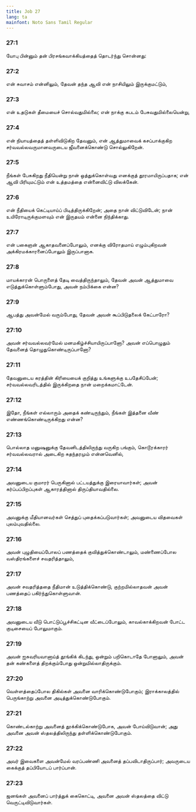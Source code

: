 ```yaml
---
title: Job 27
lang: ta
mainfont: Noto Sans Tamil Regular
---
```


###  27:1

யோபு பின்னும் தன் பிரசங்கவாக்கியத்தைத் தொடர்ந்து சொன்னது:

###  27:2

என் சுவாசம் என்னிலும், தேவன் தந்த ஆவி என் நாசியிலும் இருக்குமட்டும்,

###  27:3

என் உதடுகள் தீமையைச் சொல்வதுமில்லை; என் நாக்கு கபடம் பேசுவதுமில்லையென்று,

###  27:4

என் நியாயத்தைத் தள்ளிவிடுகிற தேவனும், என் ஆத்துமாவைக் கசப்பாக்குகிற சர்வவல்லவருமானவருடைய ஜீவனைக்கொண்டு சொல்லுகிறேன்.

###  27:5

நீங்கள் பேசுகிறது நீதியென்று நான் ஒத்துக்கொள்வது எனக்குத் தூரமாயிருப்பதாக; என் ஆவி பிரியுமட்டும் என் உத்தமத்தை என்னைவிட்டு விலக்கேன்.

###  27:6

என் நீதியைக் கெட்டியாய்ப் பிடித்திருக்கிறேன்; அதை நான் விட்டுவிடேன்; நான் உயிரோடிருக்குமளவும் என் இருதயம் என்னை நிந்திக்காது.

###  27:7

என் பகைஞன் ஆகாதவனைப்போலும், எனக்கு விரோதமாய் எழும்புகிறவன் அக்கிரமக்காரனைப்போலும் இருப்பானாக.

###  27:8

மாயக்காரன் பொருளைத் தேடி வைத்திருந்தாலும், தேவன் அவன் ஆத்துமாவை எடுத்துக்கொள்ளும்போது, அவன் நம்பிக்கை என்ன?

###  27:9

ஆபத்து அவன்மேல் வரும்போது, தேவன் அவன் கூப்பிடுதலைக் கேட்பாரோ?

###  27:10

அவன் சர்வவல்லவர்மேல் மனமகிழ்ச்சியாயிருப்பானோ? அவன் எப்பொழுதும் தேவனைத் தொழுதுகொண்டிருப்பானோ?

###  27:11

தேவனுடைய கரத்தின் கிரியையைக் குறித்து உங்களுக்கு உபதேசிப்பேன்; சர்வவல்லவரிடத்தில் இருக்கிறதை நான் மறைக்கமாட்டேன்.

###  27:12

இதோ, நீங்கள் எல்லாரும் அதைக் கண்டிருந்தும், நீங்கள் இத்தனை வீண் எண்ணங்கொண்டிருக்கிறது என்ன?

###  27:13

பொல்லாத மனுஷனுக்கு தேவனிடத்திலிருந்து வருகிற பங்கும், கொடூரக்காரர் சர்வவல்லவரால் அடைகிற சுதந்தரமும் என்னவெனில்,

###  27:14

அவனுடைய குமாரர் பெருகினால் பட்டயத்துக்கு இரையாவார்கள்; அவன் கர்ப்பப்பிறப்புகள் ஆகாரத்தினால் திருப்தியாவதில்லை.

###  27:15

அவனுக்கு மீதியானவர்கள் செத்துப் புதைக்கப்படுவார்கள்; அவனுடைய விதவைகள் புலம்புவதில்லை.

###  27:16

அவன் புழுதியைப்போலப் பணத்தைக் குவித்துக்கொண்டாலும், மண்ணைப்போல வஸ்திரங்களைச் சவதரித்தாலும்,

###  27:17

அவன் சவதரித்ததை நீதிமான் உடுத்திக்கொண்டு, குற்றமில்லாதவன் அவன் பணத்தைப் பகிர்ந்துகொள்ளுவான்.

###  27:18

அவனுடைய வீடு பொட்டுப்பூச்சிகட்டின வீட்டைப்போலும், காவல்காக்கிறவன் போட்ட குடிசையைப் போலுமாகும்.

###  27:19

அவன் ஐசுவரியவானாய்த் தூங்கிக் கிடந்து, ஒன்றும் பறிகொடாதே போனாலும், அவன் தன் கண்களைத் திறக்கும்போது ஒன்றுமில்லாதிருக்கும்.

###  27:20

வெள்ளத்தைப்போல திகில்கள் அவனை வாரிக்கொண்டுபோகும்; இராக்காலத்தில் பெருங்காற்று அவனை அடித்துக்கொண்டுபோகும்.

###  27:21

கொண்டல்காற்று அவனைத் தூக்கிக்கொண்டுபோக, அவன் போய்விடுவான்; அது அவனை அவன் ஸ்தலத்திலிருந்து தள்ளிக்கொண்டுபோகும்.

###  27:22

அவர் இவைகளை அவன்மேல் வரப்பண்ணி அவனைத் தப்பவிடாதிருப்பார்; அவருடைய கைக்குத் தப்பியோடப் பார்ப்பான்.

###  27:23

ஜனங்கள் அவனைப் பார்த்துக் கைகொட்டி, அவனை அவன் ஸ்தலத்தை விட்டு வெருட்டிவிடுவார்கள்.

